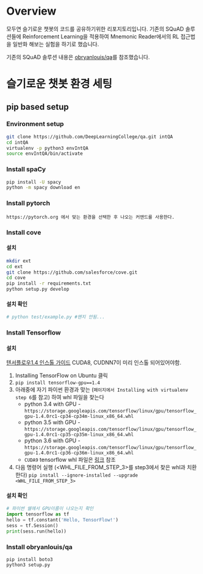 # Overview

모두연 슬기로운 챗봇의 코드를 공유하기위한 리포지토리입니다.
기존의 SQuAD 솔루션들에 Reinforcement Learning을 적용하여 Mnemonic Reader에서의 RL 접근법을 일반화 해보는 실험을 하기로 했습니다.

기존의 SQuAD 솔루션 내용은 [obryanlouis/qa](https://github.com/obryanlouis/qa)를 참조했습니다.

# 슬기로운 챗봇 환경 세팅

## pip based setup

### Environment setup

```bash
git clone https://github.com/DeepLearningCollege/qa.git intQA
cd intQA
virtualenv -p python3 envIntQA
source envIntQA/bin/activate
```

### Install spaCy

```bash
pip install -U spacy
python -m spacy download en
```

### Install pytorch

```
https://pytorch.org 에서 맞는 환경을 선택한 후 나오는 커맨드를 사용한다.
```

### Install cove

#### 설치

```bash
mkdir ext
cd ext
git clone https://github.com/salesforce/cove.git
cd cove
pip install -r requirements.txt
python setup.py develop
```

#### 설치 확인

```bash
# python test/example.py #왠지 안됨...
```

### Install Tensorflow

#### 설치
[텐서플로우1.4 인스톨 가이드](https://www.tensorflow.org/versions/r1.4/install/)
CUDA8, CUDNN7이 미리 인스톨 되어있어야함.

1. Installing TensorFlow on Ubuntu 클릭
1. `pip install tensorflow-gpu==1.4`
1. 아래중에 자기 파이썬 환경과 맞는 (`페이지에서 Installing with virtualenv step 6`를 참고) 하여 whl 파일을 찾는다
	* python 3.4 with GPU - `https://storage.googleapis.com/tensorflow/linux/gpu/tensorflow_gpu-1.4.0rc1-cp34-cp34m-linux_x86_64.whl`
	* python 3.5 with GPU - `https://storage.googleapis.com/tensorflow/linux/gpu/tensorflow_gpu-1.4.0rc1-cp35-cp35m-linux_x86_64.whl`
	* python 3.6 with GPU - `https://storage.googleapis.com/tensorflow/linux/gpu/tensorflow_gpu-1.4.0rc1-cp36-cp36m-linux_x86_64.whl`
	* `CUDA9` tensorflow whl 파일은 [링크](https://github.com/mind/wheels/releases/tag/tf1.4-gpu-cuda9) 참조 
1. 다음 명령어 실행 (<WHL_FILE_FROM_STEP_3>를 step3에서 찾은 whl과 치환한다)
	`pip install --ignore-installed --upgrade <WHL_FILE_FROM_STEP_3>`

#### 설치 확인

```python
# 파이썬 쉘에서 GPU이름이 나오는지 확인
import tensorflow as tf
hello = tf.constant('Hello, TensorFlow!')
sess = tf.Session()
print(sess.run(hello))
```

### Install obryanlouis/qa
```
pip install boto3
python3 setup.py
```
